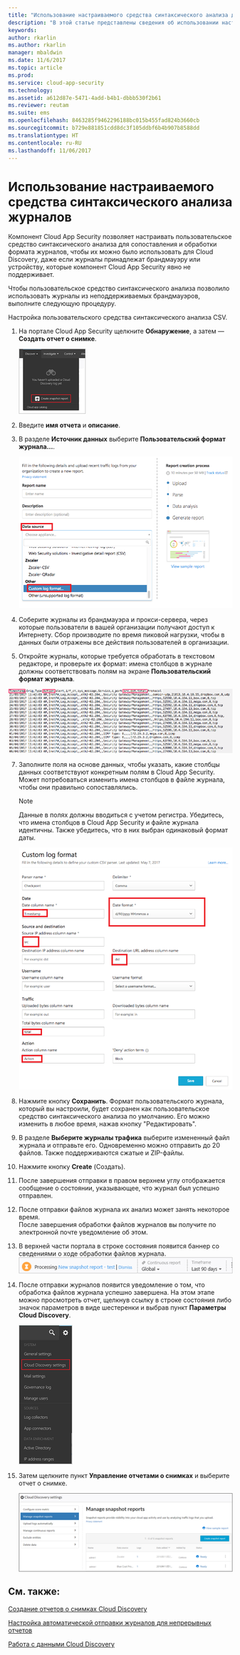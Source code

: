 ```yaml
---
title: "Использование настраиваемого средства синтаксического анализа для журналов, которые не поддерживаются | Документация Майкрософт"
description: "В этой статье представлены сведения об использовании настраиваемого средства синтаксического анализа журналов для отправки журналов устройств, которые не поддерживаются в Cloud App Security."
keywords: 
author: rkarlin
ms.author: rkarlin
manager: mbaldwin
ms.date: 11/6/2017
ms.topic: article
ms.prod: 
ms.service: cloud-app-security
ms.technology: 
ms.assetid: a612d87e-5471-4add-b4b1-dbbb530f2b61
ms.reviewer: reutam
ms.suite: ems
ms.openlocfilehash: 8463285f9462296188bc015b455fad824b3660cb
ms.sourcegitcommit: b729e881851cdd8dc3f105ddbf6b4b907b8588dd
ms.translationtype: HT
ms.contentlocale: ru-RU
ms.lasthandoff: 11/06/2017
---
```

# <a name="use-a-custom-log-parser"></a>Использование настраиваемого средства синтаксического анализа журналов
Компонент Cloud App Security позволяет настраивать пользовательское средство синтаксического анализа для сопоставления и обработки формата журналов, чтобы их можно было использовать для Cloud Discovery, даже если журналы принадлежат брандмауэру или устройству, которые компонент Cloud App Security явно не поддерживает. 

Чтобы пользовательское средство синтаксического анализа позволило использовать журналы из неподдерживаемых брандмауэров, выполните следующую процедуру. 


 
Настройка пользовательского средства синтаксического анализа CSV.
1.  На портале Cloud App Security щелкните **Обнаружение**, а затем — **Создать отчет о снимке**.  
  
    ![Создание отчета о снимке](./media/create-new-snapshot-report.png)
     
3.  Введите **имя отчета** и **описание**.
  
4.  В разделе **Источник данных** выберите **Пользовательский формат журнала...**.  

     ![Новый отчет о снимке](./media/custom-log-upload.png)   

5. Соберите журналы из брандмауэра и прокси-сервера, через которые пользователи в вашей организации получают доступ к Интернету. Сбор производите по время пиковой нагрузки, чтобы в данных были отражены все действия пользователей в организации. 

6. Откройте журналы, которые требуется обработать в текстовом редакторе, и проверьте их формат: имена столбцов в журнале должны соответствовать полям на экране **Пользовательский формат журнала**.

  ![Средство синтаксического анализа пользовательского журнала](./media/log-data.png) 

7. Заполните поля на основе данных, чтобы указать, какие столбцы данных соответствуют конкретным полям в Cloud App Security. Может потребоваться изменить имена столбцов в файле журнала, чтобы они правильно сопоставлялись.
  
   > [!NOTE]
    > Данные в полях должны вводиться с учетом регистра. Убедитесь, что имена столбцов в Cloud App Security и файле журнала идентичны. Также убедитесь, что в них выбран одинаковый формат даты.

   ![Средство синтаксического анализа пользовательского журнала](./media/custom-log-parser.png) 


7. Нажмите кнопку **Сохранить**. Формат пользовательского журнала, который вы настроили, будет сохранен как пользовательское средство синтаксического анализа по умолчанию. Его можно изменить в любое время, нажав кнопку "Редактировать".

5. В разделе **Выберите журналы трафика** выберите измененный файл журнала и отправьте его. Одновременно можно отправить до 20 файлов. Также поддерживаются сжатые и ZIP-файлы.  
  

6.  Нажмите кнопку **Create** (Создать).  

7.  После завершения отправки в правом верхнем углу отображается сообщение о состоянии, указывающее, что журнал был успешно отправлен.  
  
8.  После отправки файлов журнала их анализ может занять некоторое время.  
После завершения обработки файлов журналов вы получите по электронной почте уведомление об этом. 
  
9. В верхней части портала в строке состояния появится баннер со сведениями о ходе обработки файлов журнала.  
![строка меню с сообщением об обработке файлов журнала](./media/processing-log-file-menu-bar.png) 
   
10. После отправки журналов появится уведомление о том, что обработка файлов журнала успешно завершена. На этом этапе можно просмотреть отчет, щелкнув ссылку в строке состояния либо значок параметров в виде шестеренки и выбрав пункт **Параметры Cloud Discovery**.   
  
     ![Вкладка параметров обнаружения](./media/discovery-settings-tab.png)
11. Затем щелкните пункт **Управление отчетами о снимках** и выберите отчет о снимке.
 
    ![Управление отчетами о моментальных снимках](./media/snapshot-report-managment.png)

  
      




## <a name="see-also"></a>См. также:
 
[Создание отчетов о снимках Cloud Discovery](create-snapshot-cloud-discovery-reports.md)

[Настройка автоматической отправки журналов для непрерывных отчетов](configure-automatic-log-upload-for-continuous-reports.md)

[Работа с данными Cloud Discovery](working-with-cloud-discovery-data.md)

